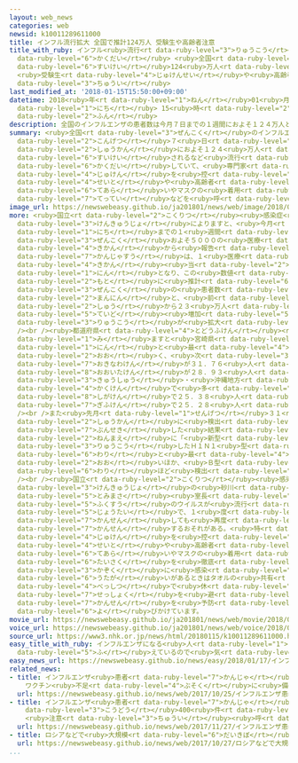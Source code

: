 ```yaml
---
layout: web_news
categories: web
newsid: k10011289611000
title: インフル流行拡大 全国で推計124万人 受験生や高齢者注意
title_with_ruby: インフル<ruby>流行<rt data-ruby-level="3">りゅうこう</rt></ruby><ruby>拡大<rt
  data-ruby-level="6">かくだい</rt></ruby> <ruby>全国<rt data-ruby-level="3">ぜんこく</rt></ruby>で<ruby>推計<rt
  data-ruby-level="6">すいけい</rt></ruby>124<ruby>万人<rt data-ruby-level="2">まんにん</rt></ruby>
  <ruby>受験生<rt data-ruby-level="4">じゅけんせい</rt></ruby>や<ruby>高齢者<rt data-ruby-level="7">こうれいしゃ</rt></ruby><ruby>注意<rt
  data-ruby-level="3">ちゅうい</rt></ruby>
last_modified_at: '2018-01-15T15:50:00+09:00'
datetime: 2018<ruby>年<rt data-ruby-level="1">ねん</rt></ruby>01<ruby>月<rt data-ruby-level="1">がつ</rt></ruby>15<ruby>日<rt
  data-ruby-level="1">にち</rt></ruby> 15<ruby>時<rt data-ruby-level="2">じ</rt></ruby>50<ruby>分<rt
  data-ruby-level="2">ふん</rt></ruby>
description: 全国のインフルエンザの患者数は今月７日までの１週間におよそ１２４万人と推計されるなど流行が拡大していて、専門家は受験を控えた生徒や高齢者などに手洗いやマスクの着用の徹底などを呼びかけています。
summary: <ruby>全国<rt data-ruby-level="3">ぜんこく</rt></ruby>のインフルエンザの<ruby>患者数<rt data-ruby-level="7">かんじゃすう</rt></ruby>は<ruby>今月<rt
  data-ruby-level="2">こんげつ</rt></ruby>７<ruby>日<rt data-ruby-level="1">にち</rt></ruby>までの１<ruby>週間<rt
  data-ruby-level="2">しゅうかん</rt></ruby>におよそ１２４<ruby>万人<rt data-ruby-level="2">まんにん</rt></ruby>と<ruby>推計<rt
  data-ruby-level="6">すいけい</rt></ruby>されるなど<ruby>流行<rt data-ruby-level="3">りゅうこう</rt></ruby>が<ruby>拡大<rt
  data-ruby-level="6">かくだい</rt></ruby>していて、<ruby>専門家<rt data-ruby-level="6">せんもんか</rt></ruby>は<ruby>受験<rt
  data-ruby-level="4">じゅけん</rt></ruby>を<ruby>控<rt data-ruby-level="7">ひか</rt></ruby>えた<ruby>生徒<rt
  data-ruby-level="4">せいと</rt></ruby>や<ruby>高齢者<rt data-ruby-level="7">こうれいしゃ</rt></ruby>などに<ruby>手洗<rt
  data-ruby-level="6">てあら</rt></ruby>いやマスクの<ruby>着用<rt data-ruby-level="3">ちゃくよう</rt></ruby>の<ruby>徹底<rt
  data-ruby-level="7">てってい</rt></ruby>などを<ruby>呼<rt data-ruby-level="6">よ</rt></ruby>びかけています。
image_url: https://newswebeasy.github.io/ja201801/news/web/image/2018/01/15/K10011289611_1801151559_1801151559_01_02.jpg
more: <ruby>国立<rt data-ruby-level="2">こくりつ</rt></ruby><ruby>感染症<rt data-ruby-level="7">かんせんしょう</rt></ruby><ruby>研究所<rt
  data-ruby-level="3">けんきゅうじょ</rt></ruby>によりますと、<ruby>今月<rt data-ruby-level="2">こんげつ</rt></ruby>７<ruby>日<rt
  data-ruby-level="1">にち</rt></ruby>までの１<ruby>週間<rt data-ruby-level="2">しゅうかん</rt></ruby>に<ruby>全国<rt
  data-ruby-level="3">ぜんこく</rt></ruby>およそ５０００の<ruby>医療<rt data-ruby-level="7">いりょう</rt></ruby><ruby>機関<rt
  data-ruby-level="4">きかん</rt></ruby>から<ruby>報告<rt data-ruby-level="5">ほうこく</rt></ruby>されたインフルエンザの<ruby>患者数<rt
  data-ruby-level="7">かんじゃすう</rt></ruby>は、１<ruby>医療<rt data-ruby-level="7">いりょう</rt></ruby><ruby>機関<rt
  data-ruby-level="4">きかん</rt></ruby><ruby>当<rt data-ruby-level="2">あ</rt></ruby>たり１６．３１<ruby>人<rt
  data-ruby-level="1">にん</rt></ruby>となり、この<ruby>数値<rt data-ruby-level="6">すうち</rt></ruby>を<ruby>元<rt
  data-ruby-level="2">もと</rt></ruby>に<ruby>推計<rt data-ruby-level="6">すいけい</rt></ruby>した<ruby>全国<rt
  data-ruby-level="3">ぜんこく</rt></ruby>の<ruby>患者数<rt data-ruby-level="7">かんじゃすう</rt></ruby>はおよそ１２４<ruby>万人<rt
  data-ruby-level="2">まんにん</rt></ruby>と、<ruby>前<rt data-ruby-level="2">まえ</rt></ruby>の<ruby>週<rt
  data-ruby-level="2">しゅう</rt></ruby>から２３<ruby>万人<rt data-ruby-level="2">まんにん</rt></ruby><ruby>程度<rt
  data-ruby-level="5">ていど</rt></ruby><ruby>増加<rt data-ruby-level="5">ぞうか</rt></ruby>し<ruby>流行<rt
  data-ruby-level="3">りゅうこう</rt></ruby>が<ruby>拡大<rt data-ruby-level="6">かくだい</rt></ruby>しています。<br
  /><br /><ruby>都道府県<rt data-ruby-level="4">とどうふけん</rt></ruby><ruby>別<rt data-ruby-level="4">べつ</rt></ruby>に<ruby>見<rt
  data-ruby-level="1">み</rt></ruby>ますと<ruby>宮崎県<rt data-ruby-level="7">みやざきけん</rt></ruby>が３４．１７<ruby>人<rt
  data-ruby-level="1">にん</rt></ruby>と<ruby>最<rt data-ruby-level="4">もっと</rt></ruby>も<ruby>多<rt
  data-ruby-level="2">おお</rt></ruby>く、<ruby>次<rt data-ruby-level="3">つ</rt></ruby>いで<ruby>沖縄県<rt
  data-ruby-level="7">おきなわけん</rt></ruby>が３１．７６<ruby>人<rt data-ruby-level="1">にん</rt></ruby>、<ruby>大分県<rt
  data-ruby-level="8">おおいたけん</rt></ruby>が２８．９３<ruby>人<rt data-ruby-level="1">にん</rt></ruby>と、<ruby>九州<rt
  data-ruby-level="3">きゅうしゅう</rt></ruby>・<ruby>沖縄地方<rt data-ruby-level="7">おきなわちほう</rt></ruby>の<ruby>各県<rt
  data-ruby-level="4">かくけん</rt></ruby>で<ruby>多<rt data-ruby-level="2">おお</rt></ruby>くなっているほか、<ruby>滋賀県<rt
  data-ruby-level="8">しがけん</rt></ruby>で２５．３８<ruby>人<rt data-ruby-level="1">にん</rt></ruby>、<ruby>岐阜県<rt
  data-ruby-level="7">ぎふけん</rt></ruby>で２５．２８<ruby>人<rt data-ruby-level="1">にん</rt></ruby>などとなっています。<br
  /><br />また<ruby>先月<rt data-ruby-level="1">せんげつ</rt></ruby>３１<ruby>日<rt data-ruby-level="1">にち</rt></ruby>までの４<ruby>週間<rt
  data-ruby-level="2">しゅうかん</rt></ruby>に<ruby>検出<rt data-ruby-level="5">けんしゅつ</rt></ruby>されたウイルスを<ruby>分析<rt
  data-ruby-level="7">ぶんせき</rt></ruby>した<ruby>結果<rt data-ruby-level="4">けっか</rt></ruby>、９<ruby>年前<rt
  data-ruby-level="2">ねんまえ</rt></ruby>に「<ruby>新型<rt data-ruby-level="4">しんがた</rt></ruby>インフルエンザ」として<ruby>流行<rt
  data-ruby-level="3">りゅうこう</rt></ruby>したＨ１Ｎ１<ruby>型<rt data-ruby-level="4">がた</rt></ruby>ウイルスがおよそ６<ruby>割<rt
  data-ruby-level="6">わり</rt></ruby>と<ruby>最<rt data-ruby-level="4">もっと</rt></ruby>も<ruby>多<rt
  data-ruby-level="2">おお</rt></ruby>いほか、<ruby>Ｂ型<rt data-ruby-level="4">びーがた</rt></ruby>のウイルスも３<ruby>割<rt
  data-ruby-level="6">わり</rt></ruby>ほど<ruby>検出<rt data-ruby-level="5">けんしゅつ</rt></ruby>されているということです。<br
  /><br /><ruby>国立<rt data-ruby-level="2">こくりつ</rt></ruby><ruby>感染症<rt data-ruby-level="7">かんせんしょう</rt></ruby><ruby>研究所<rt
  data-ruby-level="3">けんきゅうじょ</rt></ruby>の<ruby>砂川<rt data-ruby-level="6">すながわ</rt></ruby><ruby>富正<rt
  data-ruby-level="5">とみまさ</rt></ruby><ruby>室長<rt data-ruby-level="2">しつちょう</rt></ruby>は「<ruby>複数<rt
  data-ruby-level="5">ふくすう</rt></ruby>のウイルスが<ruby>流行<rt data-ruby-level="3">りゅうこう</rt></ruby>する<ruby>状態<rt
  data-ruby-level="5">じょうたい</rt></ruby>で、１<ruby>度<rt data-ruby-level="3">ど</rt></ruby><ruby>感染<rt
  data-ruby-level="7">かんせん</rt></ruby>しても<ruby>再度<rt data-ruby-level="5">さいど</rt></ruby>、<ruby>感染<rt
  data-ruby-level="7">かんせん</rt></ruby>するおそれがある。<ruby>特<rt data-ruby-level="4">とく</rt></ruby>に<ruby>受験<rt
  data-ruby-level="4">じゅけん</rt></ruby>を<ruby>控<rt data-ruby-level="7">ひか</rt></ruby>えた<ruby>生徒<rt
  data-ruby-level="4">せいと</rt></ruby>や<ruby>高齢者<rt data-ruby-level="7">こうれいしゃ</rt></ruby>は<ruby>手洗<rt
  data-ruby-level="6">てあら</rt></ruby>いやマスクの<ruby>着用<rt data-ruby-level="3">ちゃくよう</rt></ruby>などの<ruby>対策<rt
  data-ruby-level="6">たいさく</rt></ruby>を<ruby>徹底<rt data-ruby-level="7">てってい</rt></ruby>するとともに、<ruby>家族<rt
  data-ruby-level="3">かぞく</rt></ruby>に<ruby>感染<rt data-ruby-level="7">かんせん</rt></ruby>の<ruby>疑<rt
  data-ruby-level="6">うたが</rt></ruby>いがあるときはタオルの<ruby>共有<rt data-ruby-level="4">きょうゆう</rt></ruby>をしないことや<ruby>別室<rt
  data-ruby-level="4">べっしつ</rt></ruby>で<ruby>休<rt data-ruby-level="1">やす</rt></ruby>むなど、<ruby>接触<rt
  data-ruby-level="7">せっしょく</rt></ruby>を<ruby>避<rt data-ruby-level="7">さ</rt></ruby>けて<ruby>感染<rt
  data-ruby-level="7">かんせん</rt></ruby>を<ruby>予防<rt data-ruby-level="5">よぼう</rt></ruby>してほしい」と<ruby>呼<rt
  data-ruby-level="6">よ</rt></ruby>びかけています。
movie_url: https://newswebeasy.github.io/ja201801/news/web/movie/2018/01/15/k10011289611_201801151814_201801151822.mp4
voice_url: https://newswebeasy.github.io/ja201801/news/web/voice/2018/01/15/k10011289611_201801151814_201801151822.mp3
source_url: https://www3.nhk.or.jp/news/html/20180115/k10011289611000.html
easy_title_with_ruby: インフルエンザになる<ruby>人<rt data-ruby-level="1">ひと</rt></ruby>が<ruby>増<rt
  data-ruby-level="5">ふ</rt></ruby>えているので<ruby>気<rt data-ruby-level="1">き</rt></ruby>をつけて
easy_news_url: https://newswebeasy.github.io/news/easy/2018/01/17/インフルエンザになる人が増えているので気をつけて
related_news:
- title: インフルエンザ<ruby>患者<rt data-ruby-level="7">かんじゃ</rt></ruby><ruby>増<rt data-ruby-level="5">ぞう</rt></ruby>
    ワクチン<ruby>不足<rt data-ruby-level="4">ぶそく</rt></ruby>に<ruby>備<rt data-ruby-level="5">そな</rt></ruby>えも
  url: https://newswebeasy.github.io/news/web/2017/10/25/インフルエンザ患者増-ワクチン不足に備えも
- title: インフルエンザ<ruby>患者<rt data-ruby-level="7">かんじゃ</rt></ruby>の<ruby>異常<rt data-ruby-level="6">いじょう</rt></ruby><ruby>行動<rt
    data-ruby-level="3">こうどう</rt></ruby>400<ruby>件<rt data-ruby-level="5">けん</rt></ruby>
    <ruby>注意<rt data-ruby-level="3">ちゅうい</rt></ruby><ruby>呼<rt data-ruby-level="6">よ</rt></ruby>びかけ
  url: https://newswebeasy.github.io/news/web/2017/11/27/インフルエンザ患者の異常行動400件-注意呼びかけ
- title: ロシアなどで<ruby>大規模<rt data-ruby-level="6">だいきぼ</rt></ruby>サイバー<ruby>攻撃<rt data-ruby-level="7">こうげき</rt></ruby>
  url: https://newswebeasy.github.io/news/web/2017/10/27/ロシアなどで大規模サイバー攻撃
...
```

